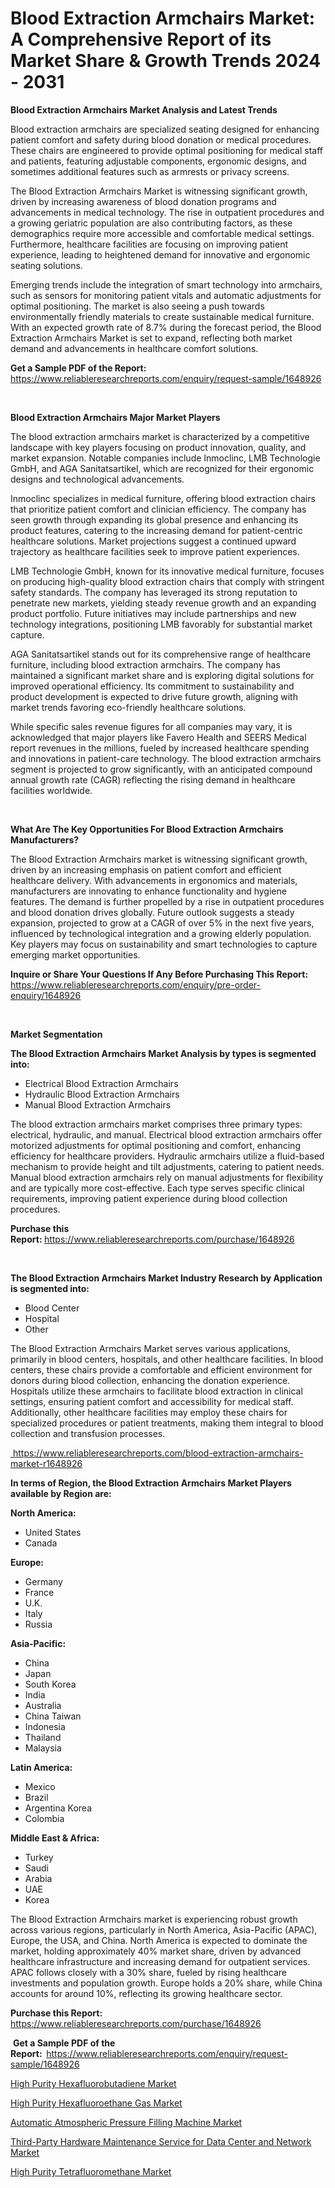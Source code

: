 <p><h1>Blood Extraction Armchairs Market: A Comprehensive Report of its Market Share & Growth Trends 2024 - 2031</h1></p><p><strong>Blood Extraction Armchairs Market Analysis and Latest Trends</strong></p>
<p><p>Blood extraction armchairs are specialized seating designed for enhancing patient comfort and safety during blood donation or medical procedures. These chairs are engineered to provide optimal positioning for medical staff and patients, featuring adjustable components, ergonomic designs, and sometimes additional features such as armrests or privacy screens.</p><p>The Blood Extraction Armchairs Market is witnessing significant growth, driven by increasing awareness of blood donation programs and advancements in medical technology. The rise in outpatient procedures and a growing geriatric population are also contributing factors, as these demographics require more accessible and comfortable medical settings. Furthermore, healthcare facilities are focusing on improving patient experience, leading to heightened demand for innovative and ergonomic seating solutions.</p><p>Emerging trends include the integration of smart technology into armchairs, such as sensors for monitoring patient vitals and automatic adjustments for optimal positioning. The market is also seeing a push towards environmentally friendly materials to create sustainable medical furniture. With an expected growth rate of 8.7% during the forecast period, the Blood Extraction Armchairs Market is set to expand, reflecting both market demand and advancements in healthcare comfort solutions.</p></p>
<p><strong>Get a Sample PDF of the Report:&nbsp;</strong> <a href="https://www.reliableresearchreports.com/enquiry/request-sample/1648926?utm_campaign=31&utm_medium=2&utm_source=Github&utm_content=ia&utm_term=29122024&utm_id=blood-extraction-armchairs">https://www.reliableresearchreports.com/enquiry/request-sample/1648926</a></p>
<p>&nbsp;</p>
<p><strong>Blood Extraction Armchairs Major Market Players</strong></p>
<p><p>The blood extraction armchairs market is characterized by a competitive landscape with key players focusing on product innovation, quality, and market expansion. Notable companies include Inmoclinc, LMB Technologie GmbH, and AGA Sanitatsartikel, which are recognized for their ergonomic designs and technological advancements.</p><p>Inmoclinc specializes in medical furniture, offering blood extraction chairs that prioritize patient comfort and clinician efficiency. The company has seen growth through expanding its global presence and enhancing its product features, catering to the increasing demand for patient-centric healthcare solutions. Market projections suggest a continued upward trajectory as healthcare facilities seek to improve patient experiences.</p><p>LMB Technologie GmbH, known for its innovative medical furniture, focuses on producing high-quality blood extraction chairs that comply with stringent safety standards. The company has leveraged its strong reputation to penetrate new markets, yielding steady revenue growth and an expanding product portfolio. Future initiatives may include partnerships and new technology integrations, positioning LMB favorably for substantial market capture.</p><p>AGA Sanitatsartikel stands out for its comprehensive range of healthcare furniture, including blood extraction armchairs. The company has maintained a significant market share and is exploring digital solutions for improved operational efficiency. Its commitment to sustainability and product development is expected to drive future growth, aligning with market trends favoring eco-friendly healthcare solutions.</p><p>While specific sales revenue figures for all companies may vary, it is acknowledged that major players like Favero Health and SEERS Medical report revenues in the millions, fueled by increased healthcare spending and innovations in patient-care technology. The blood extraction armchairs segment is projected to grow significantly, with an anticipated compound annual growth rate (CAGR) reflecting the rising demand in healthcare facilities worldwide.</p></p>
<p>&nbsp;</p>
<p><strong>What Are The Key Opportunities For Blood Extraction Armchairs Manufacturers?</strong></p>
<p><p>The Blood Extraction Armchairs market is witnessing significant growth, driven by an increasing emphasis on patient comfort and efficient healthcare delivery. With advancements in ergonomics and materials, manufacturers are innovating to enhance functionality and hygiene features. The demand is further propelled by a rise in outpatient procedures and blood donation drives globally. Future outlook suggests a steady expansion, projected to grow at a CAGR of over 5% in the next five years, influenced by technological integration and a growing elderly population. Key players may focus on sustainability and smart technologies to capture emerging market opportunities.</p></p>
<p><strong>Inquire or Share Your Questions If Any Before Purchasing This Report:</strong> <a href="https://www.reliableresearchreports.com/enquiry/pre-order-enquiry/1648926?utm_campaign=31&utm_medium=2&utm_source=Github&utm_content=ia&utm_term=29122024&utm_id=blood-extraction-armchairs">https://www.reliableresearchreports.com/enquiry/pre-order-enquiry/1648926</a></p>
<p>&nbsp;</p>
<p><strong>Market Segmentation</strong></p>
<p><strong>The Blood Extraction Armchairs Market Analysis by types is segmented into:</strong></p>
<p><ul><li>Electrical Blood Extraction Armchairs</li><li>Hydraulic Blood Extraction Armchairs</li><li>Manual Blood Extraction Armchairs</li></ul></p>
<p><p>The blood extraction armchairs market comprises three primary types: electrical, hydraulic, and manual. Electrical blood extraction armchairs offer motorized adjustments for optimal positioning and comfort, enhancing efficiency for healthcare providers. Hydraulic armchairs utilize a fluid-based mechanism to provide height and tilt adjustments, catering to patient needs. Manual blood extraction armchairs rely on manual adjustments for flexibility and are typically more cost-effective. Each type serves specific clinical requirements, improving patient experience during blood collection procedures.</p></p>
<p><strong>Purchase this Report:&nbsp;</strong><a href="https://www.reliableresearchreports.com/purchase/1648926?utm_campaign=31&utm_medium=2&utm_source=Github&utm_content=ia&utm_term=29122024&utm_id=blood-extraction-armchairs">https://www.reliableresearchreports.com/purchase/1648926</a></p>
<p>&nbsp;</p>
<p><strong>The Blood Extraction Armchairs Market Industry Research by Application is segmented into:</strong></p>
<p><ul><li>Blood Center</li><li>Hospital</li><li>Other</li></ul></p>
<p><p>The Blood Extraction Armchairs Market serves various applications, primarily in blood centers, hospitals, and other healthcare facilities. In blood centers, these chairs provide a comfortable and efficient environment for donors during blood collection, enhancing the donation experience. Hospitals utilize these armchairs to facilitate blood extraction in clinical settings, ensuring patient comfort and accessibility for medical staff. Additionally, other healthcare facilities may employ these chairs for specialized procedures or patient treatments, making them integral to blood collection and transfusion processes.</p></p>
<p><a href="https://www.reliableresearchreports.com/blood-extraction-armchairs-market-r1648926?utm_campaign=31&utm_medium=2&utm_source=Github&utm_content=ia&utm_term=29122024&utm_id=blood-extraction-armchairs">&nbsp;https://www.reliableresearchreports.com/blood-extraction-armchairs-market-r1648926</a></p>
<p><strong>In terms of Region, the Blood Extraction Armchairs Market Players available by Region are:</strong></p>
<p>
    <p> <strong> North America: </strong>
        <ul>
            <li>United States</li>
            <li>Canada</li>
        </ul>
        </p> 
    <p> <strong> Europe: </strong>
        <ul>
            <li>Germany</li>
            <li>France</li>
            <li>U.K.</li>
            <li>Italy</li>
            <li>Russia</li>
        </ul>
        </p> 
    <p> <strong> Asia-Pacific: </strong>
        <ul>
            <li>China</li>
            <li>Japan</li>
            <li>South Korea</li>
            <li>India</li>
            <li>Australia</li>
            <li>China Taiwan</li>
            <li>Indonesia</li>
            <li>Thailand</li>
            <li>Malaysia</li>
        </ul>
        </p> 
    <p> <strong> Latin America: </strong>
        <ul>
            <li>Mexico</li>
            <li>Brazil</li>
            <li>Argentina Korea</li>
            <li>Colombia</li>
        </ul>
        </p> 
    <p> <strong> Middle East & Africa: </strong>
        <ul>
            <li>Turkey</li>
            <li>Saudi</li>
            <li>Arabia</li>
            <li>UAE</li>
            <li>Korea</li>
        </ul>
    </p>
    </p>
<p><p>The Blood Extraction Armchairs market is experiencing robust growth across various regions, particularly in North America, Asia-Pacific (APAC), Europe, the USA, and China. North America is expected to dominate the market, holding approximately 40% market share, driven by advanced healthcare infrastructure and increasing demand for outpatient services. APAC follows closely with a 30% share, fueled by rising healthcare investments and population growth. Europe holds a 20% share, while China accounts for around 10%, reflecting its growing healthcare sector.</p></p>
<p><strong>Purchase this Report: </strong><a href="https://www.reliableresearchreports.com/purchase/1648926?utm_campaign=31&utm_medium=2&utm_source=Github&utm_content=ia&utm_term=29122024&utm_id=blood-extraction-armchairs">https://www.reliableresearchreports.com/purchase/1648926</a></p>
<p>&nbsp;<strong>Get a Sample PDF of the Report:&nbsp;&nbsp;</strong><a href="https://www.reliableresearchreports.com/enquiry/request-sample/1648926?utm_campaign=31&utm_medium=2&utm_source=Github&utm_content=ia&utm_term=29122024&utm_id=blood-extraction-armchairs">https://www.reliableresearchreports.com/enquiry/request-sample/1648926</a></p>
<p><strong></strong></p>
<p><p><a href="https://github.com/skerretflossie9297/Market-Research-Report-List-1/blob/main/high-purity-hexafluorobutadiene-market.md?utm_campaign=31&utm_medium=2&utm_source=Github&utm_content=ia&utm_term=29122024&utm_id=blood-extraction-armchairs">High Purity Hexafluorobutadiene Market</a></p><p><a href="https://github.com/shondapmbau/Market-Research-Report-List-1/blob/main/high-purity-hexafluoroethane-gas-market.md?utm_campaign=31&utm_medium=2&utm_source=Github&utm_content=ia&utm_term=29122024&utm_id=blood-extraction-armchairs">High Purity Hexafluoroethane Gas Market</a></p><p><a href="https://github.com/alberthagorsuch/Market-Research-Report-List-1/blob/main/automatic-atmospheric-pressure-filling-machine-market.md?utm_campaign=31&utm_medium=2&utm_source=Github&utm_content=ia&utm_term=29122024&utm_id=blood-extraction-armchairs">Automatic Atmospheric Pressure Filling Machine Market</a></p><p><a href="https://github.com/juniordelafrance/Market-Research-Report-List-5/blob/main/third-party-hardware-maintenance-service-for-data-center-and-network-market.md?utm_campaign=31&utm_medium=2&utm_source=Github&utm_content=ia&utm_term=29122024&utm_id=blood-extraction-armchairs">Third-Party Hardware Maintenance Service for Data Center and Network Market</a></p><p><a href="https://github.com/MonroeBullock54/Market-Research-Report-List-1/blob/main/high-purity-tetrafluoromethane-market.md?utm_campaign=31&utm_medium=2&utm_source=Github&utm_content=ia&utm_term=29122024&utm_id=blood-extraction-armchairs">High Purity Tetrafluoromethane Market</a></p></p>